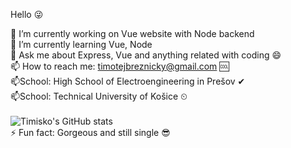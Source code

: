 Hello 😜

🔭 I’m currently working on Vue website with Node backend </br>
🌱 I’m currently learning Vue, Node </br>
💬 Ask me about Express, Vue and anything related with coding 😄 <br>
📫 How to reach me: timotejbreznicky@gmail.com 🆒
</br>
📫School: High School of Electroengineering in Prešov ✔</br>
📫School: Technical University of Košice ⏲</br>
<br>
![Timisko's GitHub stats](https://github-readme-stats.vercel.app/api?username=Timisko&theme=graywhite&show_icons=true)
<br>
⚡ Fun fact: Gorgeous and still single 😎
<!--
**Timisko/Timisko** is a ✨ _special_ ✨ repository because its `README.md` (this file) appears on your GitHub profile.

Here are some ideas to get you started:

- 🔭 I’m currently working on ...
- 🌱 I’m currently learning ...
- 👯 I’m looking to collaborate on ...
- 🤔 I’m looking for help with ...
- 💬 Ask me about ...
- 📫 How to reach me: ...
- 😄 Pronouns: ...
- ⚡ Fun fact: ...
-->
